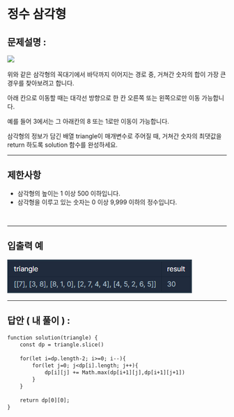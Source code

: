 # 정수 삼각형

## 문제설명 :

<img src ='https://grepp-programmers.s3.amazonaws.com/files/production/97ec02cc39/296a0863-a418-431d-9e8c-e57f7a9722ac.png'>

위와 같은 삼각형의 꼭대기에서 바닥까지 이어지는 경로 중, 거쳐간 숫자의 합이 가장 큰 경우를 찾아보려고 합니다.

아래 칸으로 이동할 때는 대각선 방향으로 한 칸 오른쪽 또는 왼쪽으로만 이동 가능합니다.

예를 들어 3에서는 그 아래칸의 8 또는 1로만 이동이 가능합니다.

삼각형의 정보가 담긴 배열 triangle이 매개변수로 주어질 때, 거쳐간 숫자의 최댓값을 return 하도록 solution 함수를 완성하세요.

---

## 제한사항

- 삼각형의 높이는 1 이상 500 이하입니다.
- 삼각형을 이루고 있는 숫자는 0 이상 9,999 이하의 정수입니다.

<br/>

---

## 입출력 예

<img src ='정수 삼각형.png'>

<br/>

---

## 답안 ( 내 풀이 ) :

```
function solution(triangle) {
    const dp = triangle.slice()

    for(let i=dp.length-2; i>=0; i--){
        for(let j=0; j<dp[i].length; j++){
            dp[i][j] += Math.max(dp[i+1][j],dp[i+1][j+1])
        }
    }

    return dp[0][0];
}
```
